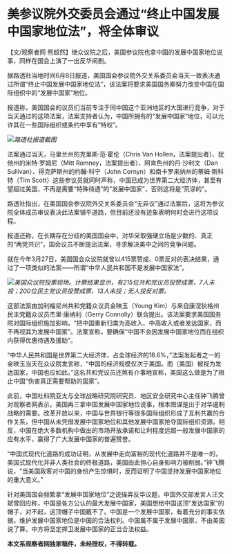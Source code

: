 

# 美参议院外交委员会通过“终止中国发展中国家地位法”，将全体审议

【文/观察者网 熊超然】继众议院之后，美国参议院也拿中国的发展中国家地位说事，同样在国会上演了一出反华闹剧。

据路透社当地时间6月8日报道，美国国会参议院外交关系委员会当天一致表决通过所谓“终止中国发展中国家地位法”，该法案将要求美国国务卿努力改变中国在国际组织中的“发展中国家”地位。

报道称，美国国会的议员们当前专注于同中国这个亚洲地区的大国进行竞争，对于当天通过的这项法案，法案支持者认为，中国所拥有的“发展中国家”地位，可以允许其在一些国际组织或条约中享有“特权”。

![](https://inews.gtimg.com/newsapp_bt/0/15804615744/1000)_路透社报道截图_

法案通过当天，马里兰州的克里斯·范·霍伦（Chris Van Hollen，法案提出者）、犹他州的米特·罗姆尼（Mitt
Romney，法案提出者）、阿肯色州的丹·沙利文（Dan Sullivan）、得克萨斯州的约翰·科宁（John
Cornyn）和南卡罗来纳州的蒂姆·斯科特（Tim
Scott）这些参议员就同时声称，中国已成为世界第二大经济体，甚至有望超过美国，不再是需要“特殊待遇”的“发展中国家”，否则这将是“荒谬的”。

路透社指出，在美国国会参议院外交关系委员会“无异议”通过法案后，这将为参议院全体成员审议表决此法案铺平道路，但目前还没有迹象表明何时会进行这项议程。

报道还称，在长期存在分歧的美国国会中，对华采取强硬立场是少数的、真正的“两党共识”，国会议员不断提出法案，寻求解决美中之间的竞争问题。

就在今年3月27日，美国国会众议院就曾以415票赞成、0票反对的表决结果，通过了一项类似的法案——所谓“中华人民共和国不是发展中国家法”。

![](https://inews.gtimg.com/newsapp_bt/0/15804615746/1000)_美国众议院投票现场。计票结果显示，有215位共和党议员投赞成票，7人未投；200位民主党议员投赞成票，13人未投；无人投反对票。_

这部法案由加利福尼州共和党籍众议员金映玉（Young Kim）与来自康涅狄格州民主党籍众议员杰里·康纳利（Gerry
Connolly）联合提出。该法案要求美国国务院对国际组织施加影响，“把中国重新归类为高收入、中高收入或者发达国家，而不再视其为发展中国家”。法案宣称，要确保“中国不会因发展中国家地位而在组织内获得优惠待遇及援助”。

“中华人民共和国是世界第二大经济体，占全球经济的18.6%，”法案发起者之一的金映玉当天在众议院发言称，“中国的经济规模仅次于美国。而（美国）被视为发达国家，中国也应如此。”这名共和党议员还煞有介事地宣称，美国这么做是为了阻止中国“伤害真正需要帮助的国家”。

此前，中国社科院亚太与全球战略研究院研究员、地区安全研究中心主任钟飞腾曾对观察者网表示，美国再三拿中国发展中国家地位说事，根本图谋是出于对华遏制战略的需要。改革开放以来，中国与世界银行等很多国际组织形成了互利共赢的合作关系，但中国从未凭借发展中国家地位和其他发展中国家抢夺国际组织资源。相反，中国在绝大多数机构中做出的市场开放承诺和让利程度远超一般发展中国家的应有水平，赢得了广大发展中国家的普遍赞誉。

“中国式现代化道路的成功证明，从发展中走向富裕的现代化道路并不是唯一的，美国式现代化并非人类社会的终极道路，美国由此担心自身影响力被削弱。”钟飞腾说，“当美国政客对中国的身份产生惊惧时，反而证明了中国坚持发展中国家地位的重大意义。”

针对美国国会频繁拿“发展中国家地位”之说操弄反华议题，中国外交部发言人汪文斌曾回应称，中国是各方公认的最大发展中国家，美国想给中国送顶“发达国家”的帽子，对不起，这顶帽子中国戴不了。中国是一个发展中国家，有着充分的事实依据。维护发展中国家地位是中国的合法权利。中国属不属于发展中国家，不由美国说了算。中方将坚定捍卫发展中国家的正当合法权益。

**本文系观察者网独家稿件，未经授权，不得转载。**

